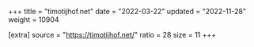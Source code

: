 +++
title = "timotijhof.net"
date = "2022-03-22"
updated = "2022-11-28"
weight = 10904

[extra]
source = "https://timotijhof.net/"
ratio = 28
size = 11
+++
